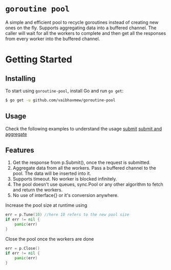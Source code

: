 # `goroutine pool`

A simple and efficient pool to recycle goroutines instead of creating new ones on the fly.
Supports aggregating data into a buffered channel. The caller will wait for all the workers 
to complete and then get all the responses from every worker into the buffered channel. 

# Getting Started

## Installing
To start using `goroutine-pool`, install Go and run `go get`:

```sh
$ go get -u github.com/vaibhavmew/goroutine-pool
```

## Usage 
Check the following examples to understand the usage
[submit](https://github.com/vaibhavmew/goroutine-pool/blob/main/examples/submit.go)
[submit and aggregate ](https://github.com/vaibhavmew/goroutine-pool/blob/main/examples/submitandaggregate.go)

## Features
1. Get the response from p.Submit(), once the request is submitted.
2. Aggregate data from all the workers. Pass a buffered channel to the pool. The data will be inserted into it.
3. Supports timeout. No worker is blocked infinitely.
4. The pool doesn't use queues, sync.Pool or any other algorithm to fetch and return the workers.
5. No use of interface{} or it's conversion anywhere.


Increase the pool size at runtime using 
```go
err = p.Tune(10) //here 10 refers to the new pool size
if err != nil {
    panic(err)
}
```

Close the pool once the workers are done
```go
err = p.Close()
if err != nil {
    panic(err)
}
```